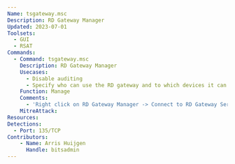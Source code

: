```yaml
---
Name: tsgateway.msc
Description: RD Gateway Manager
Updated: 2023-07-01
Toolsets:
  - GUI
  - RSAT
Commands:
  - Command: tsgateway.msc
    Description: RD Gateway Manager
    Usecases:
      - Disable auditing
      - Specify who can use the RD gateway and to which devices it can be used
    Function: Manage
    Comments:
      - 'Right click on RD Gateway Manager -> Connect to RD Gateway Server -> Remote server: `DC1.ad.bitsadmin.com`'
    MitreAttack:
Resources:
Detections:
  - Port: 135/TCP
Contributors:
    - Name: Arris Huijgen
      Handle: bitsadmin
---
```

